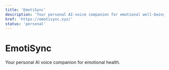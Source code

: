 ```yaml
---
title: 'EmotiSync'
description: 'Your personal AI-voice companion for emotional well-being.'
href: 'https://emotisync.xyz/'
status: 'personal'
---
```


# EmotiSync

Your personal AI voice companion for emotional health.
